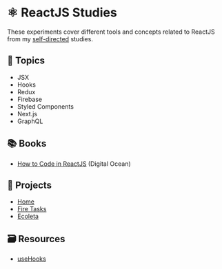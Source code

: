# :atom_symbol: ReactJS Studies

These experiments cover different tools and concepts related to ReactJS from my [self-directed](https://github.com/DanielBrito/self-learning) studies.

## 📑 Topics

- JSX
- Hooks
- Redux
- Firebase
- Styled Components
- Next.js
- GraphQL

## 📚 Books

- [How to Code in ReactJS](https://www.digitalocean.com/community/books/how-to-code-in-react-js-ebook) (Digital Ocean)

## :rocket: Projects

- [Home](https://danielbrito.github.io/home/)
- [Fire Tasks](https://github.com/DanielBrito/fire-tasks)
- [Ecoleta](https://github.com/DanielBrito/ecoleta-nlw-rocketseat)

## :card_file_box: Resources

- [useHooks](https://github.com/uidotdev/usehooks)

